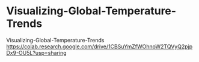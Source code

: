 # Visualizing-Global-Temperature-Trends
Visualizing-Global-Temperature-Trends
https://colab.research.google.com/drive/1CBSuYmZfWOhnoW2TQVyQ2pjpDx9-OU5L?usp=sharing

